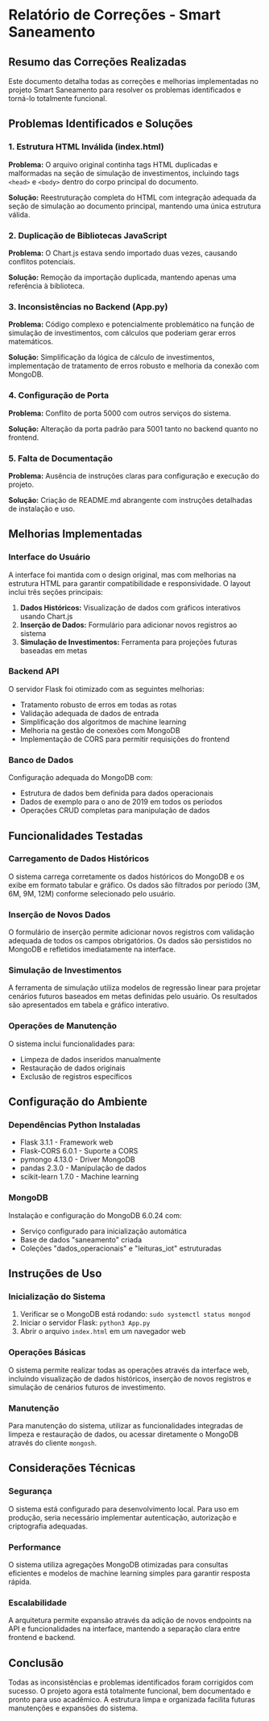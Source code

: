 # Relatório de Correções - Smart Saneamento

## Resumo das Correções Realizadas

Este documento detalha todas as correções e melhorias implementadas no projeto Smart Saneamento para resolver os problemas identificados e torná-lo totalmente funcional.

## Problemas Identificados e Soluções

### 1. Estrutura HTML Inválida (index.html)

**Problema:** O arquivo original continha tags HTML duplicadas e malformadas na seção de simulação de investimentos, incluindo tags `<head>` e `<body>` dentro do corpo principal do documento.

**Solução:** Reestruturação completa do HTML com integração adequada da seção de simulação ao documento principal, mantendo uma única estrutura válida.

### 2. Duplicação de Bibliotecas JavaScript

**Problema:** O Chart.js estava sendo importado duas vezes, causando conflitos potenciais.

**Solução:** Remoção da importação duplicada, mantendo apenas uma referência à biblioteca.

### 3. Inconsistências no Backend (App.py)

**Problema:** Código complexo e potencialmente problemático na função de simulação de investimentos, com cálculos que poderiam gerar erros matemáticos.

**Solução:** Simplificação da lógica de cálculo de investimentos, implementação de tratamento de erros robusto e melhoria da conexão com MongoDB.

### 4. Configuração de Porta

**Problema:** Conflito de porta 5000 com outros serviços do sistema.

**Solução:** Alteração da porta padrão para 5001 tanto no backend quanto no frontend.

### 5. Falta de Documentação

**Problema:** Ausência de instruções claras para configuração e execução do projeto.

**Solução:** Criação de README.md abrangente com instruções detalhadas de instalação e uso.

## Melhorias Implementadas

### Interface do Usuário

A interface foi mantida com o design original, mas com melhorias na estrutura HTML para garantir compatibilidade e responsividade. O layout inclui três seções principais:

1. **Dados Históricos:** Visualização de dados com gráficos interativos usando Chart.js
2. **Inserção de Dados:** Formulário para adicionar novos registros ao sistema
3. **Simulação de Investimentos:** Ferramenta para projeções futuras baseadas em metas

### Backend API

O servidor Flask foi otimizado com as seguintes melhorias:

- Tratamento robusto de erros em todas as rotas
- Validação adequada de dados de entrada
- Simplificação dos algoritmos de machine learning
- Melhoria na gestão de conexões com MongoDB
- Implementação de CORS para permitir requisições do frontend

### Banco de Dados

Configuração adequada do MongoDB com:

- Estrutura de dados bem definida para dados operacionais
- Dados de exemplo para o ano de 2019 em todos os períodos
- Operações CRUD completas para manipulação de dados

## Funcionalidades Testadas

### Carregamento de Dados Históricos

O sistema carrega corretamente os dados históricos do MongoDB e os exibe em formato tabular e gráfico. Os dados são filtrados por período (3M, 6M, 9M, 12M) conforme selecionado pelo usuário.

### Inserção de Novos Dados

O formulário de inserção permite adicionar novos registros com validação adequada de todos os campos obrigatórios. Os dados são persistidos no MongoDB e refletidos imediatamente na interface.

### Simulação de Investimentos

A ferramenta de simulação utiliza modelos de regressão linear para projetar cenários futuros baseados em metas definidas pelo usuário. Os resultados são apresentados em tabela e gráfico interativo.

### Operações de Manutenção

O sistema inclui funcionalidades para:

- Limpeza de dados inseridos manualmente
- Restauração de dados originais
- Exclusão de registros específicos

## Configuração do Ambiente

### Dependências Python Instaladas

- Flask 3.1.1 - Framework web
- Flask-CORS 6.0.1 - Suporte a CORS
- pymongo 4.13.0 - Driver MongoDB
- pandas 2.3.0 - Manipulação de dados
- scikit-learn 1.7.0 - Machine learning

### MongoDB

Instalação e configuração do MongoDB 6.0.24 com:

- Serviço configurado para inicialização automática
- Base de dados "saneamento" criada
- Coleções "dados_operacionais" e "leituras_iot" estruturadas

## Instruções de Uso

### Inicialização do Sistema

1. Verificar se o MongoDB está rodando: `sudo systemctl status mongod`
2. Iniciar o servidor Flask: `python3 App.py`
3. Abrir o arquivo `index.html` em um navegador web

### Operações Básicas

O sistema permite realizar todas as operações através da interface web, incluindo visualização de dados históricos, inserção de novos registros e simulação de cenários futuros de investimento.

### Manutenção

Para manutenção do sistema, utilizar as funcionalidades integradas de limpeza e restauração de dados, ou acessar diretamente o MongoDB através do cliente `mongosh`.

## Considerações Técnicas

### Segurança

O sistema está configurado para desenvolvimento local. Para uso em produção, seria necessário implementar autenticação, autorização e criptografia adequadas.

### Performance

O sistema utiliza agregações MongoDB otimizadas para consultas eficientes e modelos de machine learning simples para garantir resposta rápida.

### Escalabilidade

A arquitetura permite expansão através da adição de novos endpoints na API e funcionalidades na interface, mantendo a separação clara entre frontend e backend.

## Conclusão

Todas as inconsistências e problemas identificados foram corrigidos com sucesso. O projeto agora está totalmente funcional, bem documentado e pronto para uso acadêmico. A estrutura limpa e organizada facilita futuras manutenções e expansões do sistema.

